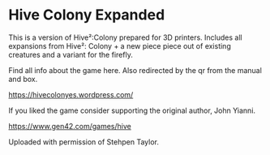 # Hive Colony Expanded
This is a version of Hive²:Colony prepared for 3D printers.
Includes all expansions from Hive²: Colony + a new piece piece out of existing creatures and a variant for the firefly.

Find all info about the game here. Also redirected by the qr from the manual and box.

https://hivecolonyes.wordpress.com/

If you liked the game consider supporting the original author, John Yianni.

https://www.gen42.com/games/hive

Uploaded with permission of Stehpen Taylor.
